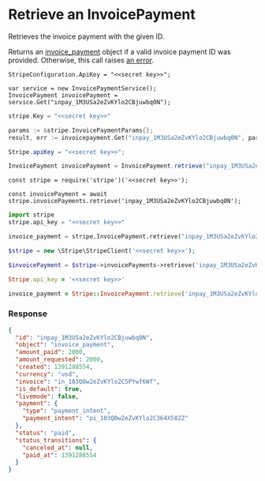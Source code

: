 # Retrieve an InvoicePayment

Retrieves the invoice payment with the given ID.

Returns an [invoice_payment](https://docs.stripe.com/docs/api/invoices/payments.md) object if a valid invoice payment ID was provided. Otherwise, this call raises [an error](#errors).


```dotnet
StripeConfiguration.ApiKey = "<<secret key>>";

var service = new InvoicePaymentService();
InvoicePayment invoicePayment = service.Get("inpay_1M3USa2eZvKYlo2CBjuwbq0N");
```

```go
stripe.Key = "<<secret key>>"

params := &stripe.InvoicePaymentParams{};
result, err := invoicepayment.Get("inpay_1M3USa2eZvKYlo2CBjuwbq0N", params);
```

```java
Stripe.apiKey = "<<secret key>>";

InvoicePayment invoicePayment = InvoicePayment.retrieve("inpay_1M3USa2eZvKYlo2CBjuwbq0N");
```

```node
const stripe = require('stripe')('<<secret key>>');

const invoicePayment = await stripe.invoicePayments.retrieve('inpay_1M3USa2eZvKYlo2CBjuwbq0N');
```

```python
import stripe
stripe.api_key = "<<secret key>>"

invoice_payment = stripe.InvoicePayment.retrieve("inpay_1M3USa2eZvKYlo2CBjuwbq0N")
```

```php
$stripe = new \Stripe\StripeClient('<<secret key>>');

$invoicePayment = $stripe->invoicePayments->retrieve('inpay_1M3USa2eZvKYlo2CBjuwbq0N', []);
```

```ruby
Stripe.api_key = '<<secret key>>'

invoice_payment = Stripe::InvoicePayment.retrieve('inpay_1M3USa2eZvKYlo2CBjuwbq0N')
```

### Response

```json
{
  "id": "inpay_1M3USa2eZvKYlo2CBjuwbq0N",
  "object": "invoice_payment",
  "amount_paid": 2000,
  "amount_requested": 2000,
  "created": 1391288554,
  "currency": "usd",
  "invoice": "in_103Q0w2eZvKYlo2C5PYwf6Wf",
  "is_default": true,
  "livemode": false,
  "payment": {
    "type": "payment_intent",
    "payment_intent": "pi_103Q0w2eZvKYlo2C364X582Z"
  },
  "status": "paid",
  "status_transitions": {
    "canceled_at": null,
    "paid_at": 1391288554
  }
}
```